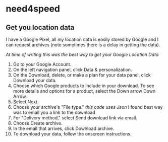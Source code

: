 # need4speed



## Get you location data
I have a Google Pixel, all my location data is easily stored by Google and I can request archives (note sometimes there is a delay in getting the data).

*At time of writing this was the best way to get your Google Location Data*

1. Go to your Google Account.
2. On the left navigation panel, click Data & personalization.
3. On the Download, delete, or make a plan for your data panel, click Download your data.
4. Choose which Google products to include in your download. To see more details and options for a product, select the Down arrow Down Arrow.
5. Select Next.
6. Choose your archive's "File type." *this code uses Json*
I found best way was to email you a link to the download
7. For "Delivery method," select Send download link via email.
8. Choose Create archive.
9. In the email that arrives, click Download archive.
10. To download your data, follow the onscreen instructions.

